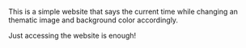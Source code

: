 This is a simple website that says the current time while changing an thematic image and background color accordingly.

Just accessing the website is enough!